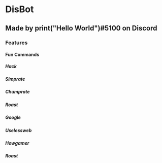 # DisBot
## Made by print("Hello World")#5100 on Discord
### __Features__
#### Fun Commands
##### Hack
##### Simprate
##### Chumprate
##### Roast
##### Google
##### Uselessweb
##### Howgamer
##### Roast

